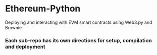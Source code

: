 # Ethereum-Python
Deploying and interacting with EVM smart contracts using Web3.py and Brownie

### Each sub-repo has its own directions for setup, compilation and deployment